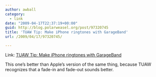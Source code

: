 ```yaml
---
author: awball
category:
  - link
date: "2009-04-17T22:37:19+00:00"
guid: http://blog.polarweasel.org/post/97320745
title: 'TUAW Tip: Make iPhone ringtones with GarageBand'
url: /2009/04/17/97320745/

---
```

Link: [TUAW Tip: Make iPhone ringtones with GarageBand](http://www.tuaw.com/2008/07/08/tuaw-tip-make-iphone-ringtones-with-garageband/)

This one’s better than Apple’s version of the same thing, because TUAW recognizes that a fade-in and fade-out sounds better.
